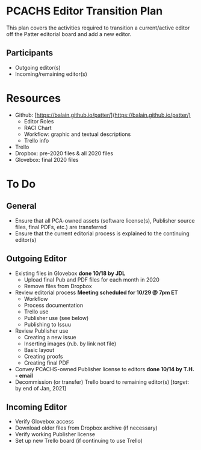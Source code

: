 # PCACHS Editor Transition Plan

This plan covers the activities required to transition a current/active editor off the Patter editorial board and add a new editor.

## Participants
* Outgoing editor(s)
* Incoming/remaining editor(s)

# Resources
* Github: [https://balain.github.io/patter/](https://balain.github.io/patter/)
  * Editor Roles
  * RACI Chart
  * Workflow: graphic and textual descriptions
  * Trello info
* Trello
* Dropbox: pre-2020 files & all 2020 files
* Glovebox: final 2020 files

# To Do

## General

* Ensure that all PCA-owned assets (software license(s), Publisher source files, final PDFs, etc.) are transferred
* Ensure that the current editorial process is explained to the continuing editor(s)

## Outgoing Editor

* Existing files in Glovebox **done 10/18 by JDL**
  * Upload final Pub and PDF files for each month in 2020
  * Remove files from Dropbox
* Review editorial process **Meeting scheduled for 10/29 @ 7pm ET**
  * Workflow
  * Process documentation
  * Trello use
  * Publisher use (see below)
  * Publishing to Issuu
* Review Publisher use
  * Creating a new issue
  * Inserting images (n.b. by link not file)
  * Basic layout
  * Creating proofs
  * Creating final PDF
* Convey PCACHS-owned Publisher license to editors **done 10/14 by T.H. - email**
* Decommission (or transfer) Trello board to remaining editor(s) [*target*: by end of Jan, 2021]

## Incoming Editor

* Verify Glovebox access
* Download older files from Dropbox archive (if necessary)
* Verify working Publisher license
* Set up new Trello board (if continuing to use Trello)
